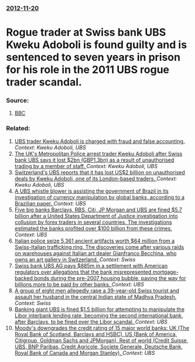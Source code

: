 ### [2012-11-20](/news/2012/11/20/index.md)

# Rogue trader at Swiss bank UBS Kweku Adoboli is found guilty and is sentenced to seven years in prison for his role in the 2011 UBS rogue trader scandal. 




### Source:

1. [BBC](http://www.bbc.co.uk/news/uk-20338042)

### Related:

1. [UBS trader Kweku Adoboli is charged with fraud and false accounting. ](/news/2011/09/16/ubs-trader-kweku-adoboli-is-charged-with-fraud-and-false-accounting.md) _Context: Kweku Adoboli, UBS_
2. [The UK's Metropolitan Police arrest trader Kweku Adoboli after Swiss bank UBS says it lost $2bn (GBP1.3bn) as a result of unauthorised trading by a member of staff. ](/news/2011/09/15/the-uk-s-metropolitan-police-arrest-trader-kweku-adoboli-after-swiss-bank-ubs-says-it-lost-2bn-agbp1-3bn-as-a-result-of-unauthorised-trad.md) _Context: Kweku Adoboli, UBS_
3. [Switzerland's UBS reports that it has lost US$2 billion on unauthorised deals by Kweku Adoboli, one of its London-based traders. ](/news/2011/09/15/switzerland-s-ubs-reports-that-it-has-lost-us-2-billion-on-unauthorised-deals-by-kweku-adoboli-one-of-its-london-based-traders.md) _Context: Kweku Adoboli, UBS_
4. [A UBS whistle blower is assisting the government of Brazil in its investigation of currency manipulation by global banks, according to a Brazilian paper. ](/news/2015/07/3/a-ubs-whistle-blower-is-assisting-the-government-of-brazil-in-its-investigation-of-currency-manipulation-by-global-banks-according-to-a-bra.md) _Context: UBS_
5. [Five big banks Barclays, RBS, Citi, JP Morgan and UBS are fined $5.7 billion after a United States Department of Justice investigation into collusion by forex traders in several countries. The investigations estimated the banks profited over $100 billion from these crimes. ](/news/2015/05/20/five-big-banks-barclays-rbs-citi-jp-morgan-and-ubs-are-fined-5-7-billion-after-a-united-states-department-of-justice-investigation-into.md) _Context: UBS_
6. [Italian police seize 5,361 ancient artifacts worth $64 million from a Swiss-Italian trafficking ring. The discoveries come after various raids on warehouses against Italian art dealer Gianfranco Becchina, who owns an art gallery in Switzerland. ](/news/2015/01/21/italian-police-seize-5-361-ancient-artifacts-worth-64-million-from-a-swiss-italian-trafficking-ring-the-discoveries-come-after-various-rai.md) _Context: Swiss_
7. [Swiss bank UBS AG pays $885m in a settlement with American regulators over allegations that the bank misrepresented mortgage-backed bonds during the pre-2007 housing bubble, paving the way for billions more to be paid by other banks. ](/news/2013/07/26/swiss-bank-ubs-ag-pays-885m-in-a-settlement-with-american-regulators-over-allegations-that-the-bank-misrepresented-mortgage-backed-bonds-du.md) _Context: UBS_
8. [A group of eight men allegedly rape a 39-year-old Swiss tourist and assault her husband in the central Indian state of Madhya Pradesh. ](/news/2013/03/16/a-group-of-eight-men-allegedly-rape-a-39-year-old-swiss-tourist-and-assault-her-husband-in-the-central-indian-state-of-madhya-pradesh.md) _Context: Swiss_
9. [Banking giant UBS is fined $1.5 billion for attempting to manipulate the Libor interbank lending rate, becoming the second international bank, after Barclays, to be fined over the Libor scandal. ](/news/2012/12/19/banking-giant-ubs-is-fined-1-5-billion-for-attempting-to-manipulate-the-libor-interbank-lending-rate-becoming-the-second-international-ban.md) _Context: UBS_
10. [Moody's downgrades the credit rating of 15 major world banks: UK (The Royal Bank of Scotland, Barclays and HSBC), US (Bank of America, Citigroup, Goldman Sachs and JPMorgan), Rest of world (Credit Suisse, UBS, BNP Paribas, Credit Agricole, Societe Generale, Deutsche Bank, Royal Bank of Canada and Morgan Stanley). ](/news/2012/06/21/moody-s-downgrades-the-credit-rating-of-15-major-world-banks-uk-the-royal-bank-of-scotland-barclays-and-hsbc-us-bank-of-america-citig.md) _Context: UBS_
